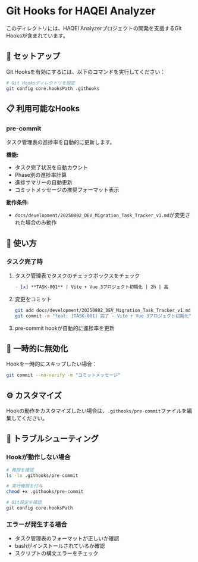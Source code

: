 # Git Hooks for HAQEI Analyzer

このディレクトリには、HAQEI Analyzerプロジェクトの開発を支援するGit Hooksが含まれています。

## 🔧 セットアップ

Git Hooksを有効にするには、以下のコマンドを実行してください：

```bash
# Git Hooksディレクトリを設定
git config core.hooksPath .githooks
```

## 📋 利用可能なHooks

### pre-commit
タスク管理表の進捗率を自動的に更新します。

**機能:**
- タスク完了状況を自動カウント
- Phase別の進捗率計算
- 進捗サマリーの自動更新
- コミットメッセージの推奨フォーマット表示

**動作条件:**
- `docs/development/20250802_DEV_Migration_Task_Tracker_v1.md`が変更された場合のみ動作

## 🎯 使い方

### タスク完了時
1. タスク管理表でタスクのチェックボックスをチェック
   ```markdown
   - [x] **TASK-001** | Vite + Vue 3プロジェクト初期化 | 2h | 高
   ```

2. 変更をコミット
   ```bash
   git add docs/development/20250802_DEV_Migration_Task_Tracker_v1.md
   git commit -m "feat: [TASK-001] 完了 - Vite + Vue 3プロジェクト初期化"
   ```

3. pre-commit hookが自動的に進捗率を更新

## 🚫 一時的に無効化

Hookを一時的にスキップしたい場合：

```bash
git commit --no-verify -m "コミットメッセージ"
```

## ⚙️ カスタマイズ

Hookの動作をカスタマイズしたい場合は、`.githooks/pre-commit`ファイルを編集してください。

## 🐛 トラブルシューティング

### Hookが動作しない場合
```bash
# 権限を確認
ls -la .githooks/pre-commit

# 実行権限を付与
chmod +x .githooks/pre-commit

# Git設定を確認
git config core.hooksPath
```

### エラーが発生する場合
- タスク管理表のフォーマットが正しいか確認
- bashがインストールされているか確認
- スクリプトの構文エラーをチェック